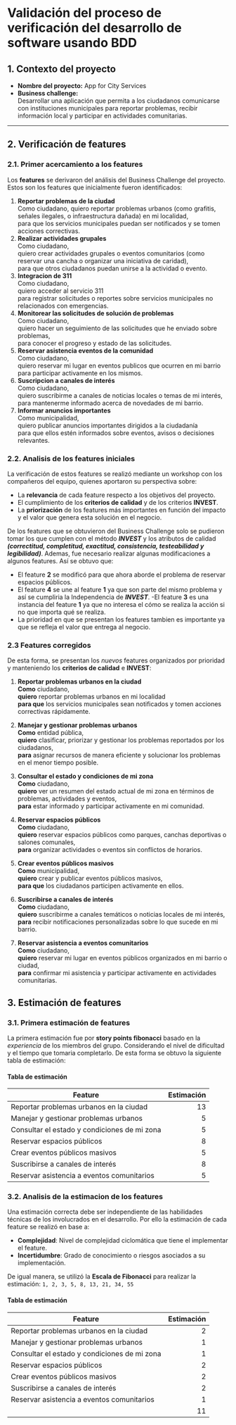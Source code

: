 # **Validación del proceso de verificación del desarrollo de software usando BDD**

## 1. **Contexto del proyecto**
- **Nombre del proyecto:** App for City Services  
- **Business challenge:**  
  Desarrollar una aplicación que permita a los ciudadanos comunicarse con instituciones municipales para reportar problemas, recibir información local y participar en actividades comunitarias.  

---
## 2. Verificación de features
### 2.1. **Primer acercamiento a los features**
Los **features** se derivaron del análisis del Business Challenge del proyecto. Estos son los features que inicialmente fueron identificados:

1. **Reportar problemas de la ciudad**  
Como ciudadano,
quiero reportar problemas urbanos (como grafitis, señales ilegales, o infraestructura dañada) en mi localidad,    
para que los servicios municipales puedan ser notificados y se tomen acciones correctivas.
2. **Realizar actividades grupales**  
Como ciudadano,    
quiero crear actividades grupales o eventos comunitarios (como reservar una cancha o organizar una iniciativa de caridad),    
para que otros ciudadanos puedan unirse a la actividad o evento.
3. **Integracion de 311**  
Como ciudadano,    
quiero acceder al servicio 311    
para registrar solicitudes o reportes sobre servicios municipales no relacionados con emergencias.
4. **Monitorear las solicitudes de solución de problemas**  
Como ciudadano,    
quiero hacer un seguimiento de las solicitudes que he enviado sobre problemas,    
para conocer el progreso y estado de las solicitudes.
5. **Reservar asistencia eventos de la comunidad**  
Como ciudadano,    
quiero reservar mi lugar en eventos publicos  que ocurren en mi barrio  
para participar activamente en los mismos.
6. **Suscripcion a canales de interés**  
Como ciudadano,  
quiero suscribirme a canales de noticias locales o temas de mi interés,  
para mantenerme informado acerca de novedades de mi barrio.
7. **Informar anuncios importantes**  
Como municipalidad,  
quiero publicar anuncios importantes dirigidos a la ciudadanía  
para que ellos estén informados sobre eventos, avisos o decisiones relevantes. 

### 2.2. **Analisis de los features iniciales**
La verificación de estos features se realizó mediante un workshop con los compañeros del equipo, quienes aportaron su perspectiva sobre:
- La **relevancia** de cada feature respecto a los objetivos del proyecto.  
- El cumplimiento de los **criterios de calidad** y de los criterios **INVEST**.
- La **priorización** de los features más importantes en función del impacto y el valor que genera esta solución en el negocio.  

De los features que se obtuvieron del Business Challenge solo se pudieron tomar los que cumplen con el método ***INVEST*** y los atributos de calidad ***(correctitud, completitud, exactitud, consistencia, testeabilidad y legibilidad)***. Ademas, fue necesario realizar algunas modificaciones a algunos features. Así se obtuvo que:

- El feature **2** se modificó para que ahora aborde el problema de reservar espacios públicos.
- El feature **4** se une al feature **1** ya que son parte del mismo problema y así se cumpliria la Independencia de ***INVEST***.
-El feature **3** es una instancia del feature **1** ya que no interesa el cómo se realiza la acción si no que importa qué se realiza.
- La prioridad en que se presentan los features tambien es importante ya que se refleja el valor que entrega al negocio.

### 2.3 **Features corregidos**

De esta forma, se presentan los *nuevos* features organizados por prioridad y manteniendo los **criterios de calidad** e **INVEST**:

1. **Reportar problemas urbanos en la ciudad**  
**Como** ciudadano,  
**quiero** reportar problemas urbanos en mi localidad<!-- utilizando imágenes, descripción y ubicación,   -->  
**para que** los servicios municipales sean notificados y tomen acciones correctivas rápidamente.

2. **Manejar y gestionar problemas urbanos**   
**Como** entidad pública,  
**quiero** clasificar, priorizar y gestionar los problemas reportados por los ciudadanos,  
**para** asignar recursos de manera eficiente y solucionar los problemas en el menor tiempo posible.

3. **Consultar el estado y condiciones de mi zona**   
**Como** ciudadano,  
**quiero** ver un resumen del estado actual de mi zona en términos de problemas, actividades y eventos,  
**para** estar informado y participar activamente en mi comunidad.

4. **Reservar espacios públicos**  
**Como** ciudadano,  
**quiero** reservar espacios públicos como parques, canchas deportivas o salones comunales,  
**para** organizar actividades o eventos sin conflictos de horarios.

5. **Crear eventos públicos masivos**  
**Como** municipalidad,  
**quiero** crear y publicar eventos públicos masivos,  
**para que** los ciudadanos participen activamente en ellos.

6. **Suscribirse a canales de interés**  
**Como** ciudadano,  
**quiero** suscribirme a canales temáticos o noticias locales de mi interés,  
**para** recibir notificaciones personalizadas sobre lo que sucede en mi barrio.

7. **Reservar asistencia a eventos comunitarios**   
**Como** ciudadano,  
**quiero** reservar mi lugar en eventos públicos organizados en mi barrio o ciudad,  
**para** confirmar mi asistencia y participar activamente en actividades comunitarias.


## 3. **Estimación de features**
### 3.1. **Primera estimación de features**
La primera estimación fue por **story points fibonacci** basado en la *experiencia* de los miembros del grupo. Considerando el nivel de dificultad y el tiempo que tomaria completarlo. 
De esta forma se obtuvo la siguiente tabla de estimación:
#### Tabla de estimación

| **Feature**                               | **Estimación** |
|-------------------------------------------|---------------:|
| Reportar problemas urbanos en la ciudad   | 13            |
| Manejar y gestionar problemas urbanos     | 5             |
| Consultar el estado y condiciones de mi zona | 5          |
| Reservar espacios públicos                | 8             |
| Crear eventos públicos masivos            | 5             |
| Suscribirse a canales de interés          | 8             |
| Reservar asistencia a eventos comunitarios | 5            |



### 3.2. Analisis de la estimacion de los features
Una estimación correcta debe ser independiente de las habilidades técnicas de los involucrados en el desarrollo.
Por ello la estimación de cada feature se realizó en base a:  
- **Complejidad**: Nivel de complejidad ciclomática que tiene el implementar el feature.  
- **Incertidumbre**: Grado de conocimiento o riesgos asociados a su implementación.  

De igual manera, se utilizó la **Escala de Fibonacci** para realizar la estimación: `1, 2, 3, 5, 8, 13, 21, 34, 55`

#### Tabla de estimación
| **Feature**                               | **Estimación** |
|-------------------------------------------|---------------:|
| Reportar problemas urbanos en la ciudad   | 2              |
| Manejar y gestionar problemas urbanos     | 1             |
| Consultar el estado y condiciones de mi zona | 1          |
| Reservar espacios públicos                | 2             |
| Crear eventos públicos masivos            | 2             |
| Suscribirse a canales de interés          | 2             |
| Reservar asistencia a eventos comunitarios | 1            |
|                                           |11             |
